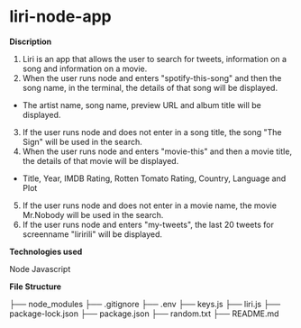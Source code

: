 # liri-node-app

**Discription**

1. Liri is an app that allows the user to search for tweets, information on a song and information on a movie. 
2. When the user runs node and enters "spotify-this-song" and then the song name, in the terminal, the details of that song will be displayed. 
- The artist name, song name, preview URL and album title will be displayed. 
3. If the user runs node and does not enter in a song title, the song "The Sign" will be used in the search.
4. When the user runs node and enters "movie-this" and then a movie title, the details of that movie will be displayed. 
- Title, Year, IMDB Rating, Rotten Tomato Rating, Country, Language and Plot
5. If the user runs node and does not enter in a movie name, the movie Mr.Nobody will be used in the search. 
6. If the user runs node and enters "my-tweets", the last 20 tweets for screenname "liririli" will be displayed. 

**Technologies used**

Node
Javascript

**File Structure**

├── node_modules
├── .gitignore
├── .env
├── keys.js
├── liri.js
├── package-lock.json
├── package.json
├── random.txt
├── README.md

